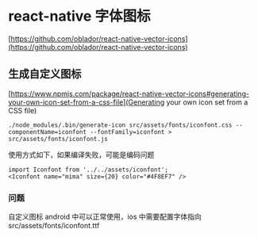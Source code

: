 # react-native 字体图标

[https://github.com/oblador/react-native-vector-icons](https://github.com/oblador/react-native-vector-icons)

## 生成自定义图标

[https://www.npmjs.com/package/react-native-vector-icons#generating-your-own-icon-set-from-a-css-file](Generating your own icon set from a CSS file)

```
./node_modules/.bin/generate-icon src/assets/fonts/iconfont.css --componentName=iconfont --fontFamily=iconfont > src/assets/fonts/iconfont.js
```

使用方式如下，如果编译失败，可能是编码问题

```
import Iconfont from '../../assets/iconfont';
<Iconfont name="mima" size={20} color="#4F8EF7" />
```

### 问题

自定义图标 android 中可以正常使用，ios 中需要配置字体指向 src/assets/fonts/iconfont.ttf
